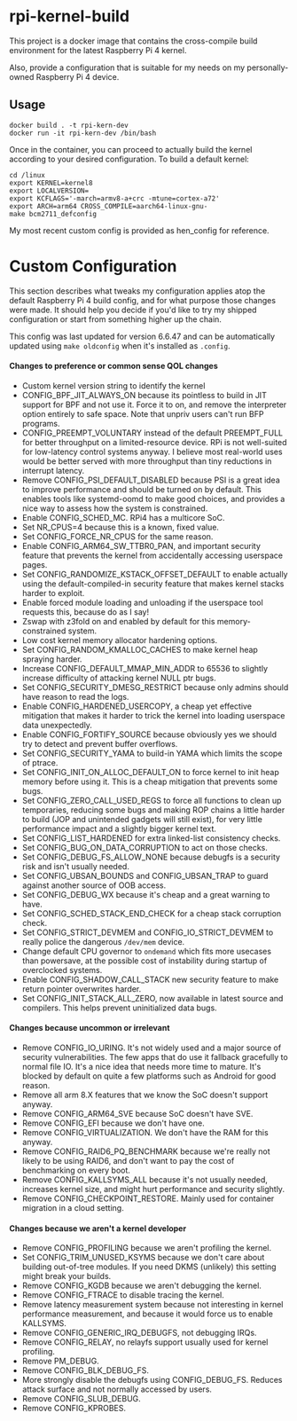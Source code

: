 rpi-kernel-build
================

This project is a docker image that contains the cross-compile build environment for the latest Raspberry Pi 4 kernel. 

Also, provide a configuration that is suitable for my needs on my personally-owned Raspberry Pi 4 device.

Usage
-----

```
docker build . -t rpi-kern-dev
docker run -it rpi-kern-dev /bin/bash
```

Once in the container, you can proceed to actually build the kernel according to your desired configuration. To build a default kernel:

```
cd /linux
export KERNEL=kernel8
export LOCALVERSION=
export KCFLAGS='-march=armv8-a+crc -mtune=cortex-a72'
export ARCH=arm64 CROSS_COMPILE=aarch64-linux-gnu- 
make bcm2711_defconfig
```

My most recent custom config is provided as hen_config for reference. 

Custom Configuration
====================

This section describes what tweaks my configuration applies atop the default Raspberry Pi 4 build config, and for what purpose those changes were made. It should help you decide if you'd like to try my shipped configuration or start from something higher up the chain. 

This config was last updated for version 6.6.47 and can be automatically updated using `make oldconfig` when it's installed as `.config`.

#### Changes to preference or common sense QOL changes

* Custom kernel version string to identify the kernel
* CONFIG_BPF_JIT_ALWAYS_ON because its pointless to build in JIT support for BPF and not use it. Force it to on, and remove the interpreter option entirely to safe space. Note that unpriv users can't run BFP programs.
* CONFIG_PREEMPT_VOLUNTARY instead of the default PREEMPT_FULL for better throughput on a limited-resource device. RPi is not well-suited for low-latency control systems anyway. I believe most real-world uses would be better served with more throughput than tiny reductions in interrupt latency. 
* Remove CONFIG_PSI_DEFAULT_DISABLED because PSI is a great idea to improve performance and should be turned on by default. This enables tools like systemd-oomd to make good choices, and provides a nice way to assess how the system is constrained. 
* Enable CONFIG_SCHED_MC. RPi4 has a multicore SoC. 
* Set NR_CPUS=4 because this is a known, fixed value.
* Set CONFIG_FORCE_NR_CPUS for the same reason.
* Enable CONFIG_ARM64_SW_TTBR0_PAN, and important security feature that prevents the kernel from accidentally accessing userspace pages. 
* Set CONFIG_RANDOMIZE_KSTACK_OFFSET_DEFAULT to enable actually using the default-compiled-in security feature that makes kernel stacks harder to exploit.
* Enable forced module loading and unloading if the userspace tool requests this, because do as I say!
* Zswap with z3fold on and enabled by default for this memory-constrained system.
* Low cost kernel memory allocator hardening options.
* Set CONFIG_RANDOM_KMALLOC_CACHES to make kernel heap spraying harder.
* Increase CONFIG_DEFAULT_MMAP_MIN_ADDR to 65536 to slightly increase difficulty of attacking kernel NULL ptr bugs.
* Set CONFIG_SECURITY_DMESG_RESTRICT because only admins should have reason to read the logs.
* Enable CONFIG_HARDENED_USERCOPY, a cheap yet effective mitigation that makes it harder to trick the kernel into loading userspace data unexpectedly.
* Enable CONFIG_FORTIFY_SOURCE because obviously yes we should try to detect and prevent buffer overflows.
* Set CONFIG_SECURITY_YAMA to build-in YAMA which limits the scope of ptrace. 
* Set CONFIG_INIT_ON_ALLOC_DEFAULT_ON to force kernel to init heap memory before using it. This is a cheap mitigation that prevents some bugs.
* Set CONFIG_ZERO_CALL_USED_REGS to force all functions to clean up temporaries, reducing some bugs and making ROP chains a little harder to build (JOP and unintended gadgets will still exist), for very little performance impact and a slightly bigger kernel text.
* Set CONFIG_LIST_HARDENED for extra linked-list consistency checks.
* Set CONFIG_BUG_ON_DATA_CORRUPTION to act on those checks.
* Set CONFIG_DEBUG_FS_ALLOW_NONE because debugfs is a security risk and isn't usually needed.
* Set CONFIG_UBSAN_BOUNDS and CONFIG_UBSAN_TRAP to guard against another source of OOB access. 
* Set CONFIG_DEBUG_WX because it's cheap and a great warning to have.
* Set CONFIG_SCHED_STACK_END_CHECK for a cheap stack corruption check.
* Set CONFIG_STRICT_DEVMEM and CONFIG_IO_STRICT_DEVMEM to really police the dangerous `/dev/mem` device.
* Change default CPU governor to `ondemand` which fits more usecases than powersave, at the possible cost of instability during startup of overclocked systems.
* Enable CONFIG_SHADOW_CALL_STACK new security feature to make return pointer overwrites harder. 
* Set CONFIG_INIT_STACK_ALL_ZERO, now available in latest source and compilers. This helps prevent uninitialized data bugs. 

#### Changes because uncommon or irrelevant

* Remove CONFIG_IO_URING. It's not widely used and a major source of security vulnerabilities. The few apps that do use it fallback gracefully to normal file IO. It's a nice idea that needs more time to mature. It's blocked by default on quite a few platforms such as Android for good reason. 
* Remove all arm 8.X features that we know the SoC doesn't support anyway.
* Remove CONFIG_ARM64_SVE because SoC doesn't have SVE.
* Remove CONFIG_EFI because we don't have one. 
* Remove CONFIG_VIRTUALIZATION. We don't have the RAM for this anyway. 
* Remove CONFIG_RAID6_PQ_BENCHMARK because we're really not likely to be using RAID6, and don't want to pay the cost of benchmarking on every boot. 
* Remove CONFIG_KALLSYMS_ALL because it's not usually needed, increases kernel size, and might hurt performance and security slightly. 
* Remove CONFIG_CHECKPOINT_RESTORE. Mainly used for container migration in a cloud setting. 

#### Changes because we aren't a kernel developer
* Remove CONFIG_PROFILING because we aren't profiling the kernel.
* Set CONFIG_TRIM_UNUSED_KSYMS because we don't care about building out-of-tree modules. If you need DKMS (unlikely) this setting might break your builds.
* Remove CONFIG_KGDB because we aren't debugging the kernel.
* Remove CONFIG_FTRACE to disable tracing the kernel.
* Remove latency measurement system because not interesting in kernel performance measurement, and because it would force us to enable KALLSYMS.
* Remove CONFIG_GENERIC_IRQ_DEBUGFS, not debugging IRQs.
* Remove CONFIG_RELAY, no relayfs support usually used for kernel profiling. 
* Remove PM_DEBUG.
* Remove CONFIG_BLK_DEBUG_FS.
* More strongly disable the debugfs using CONFIG_DEBUG_FS. Reduces attack surface and not normally accessed by users.
* Remove CONFIG_SLUB_DEBUG.
* Remove CONFIG_KPROBES.
